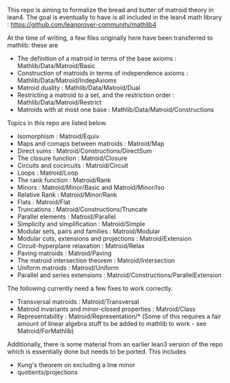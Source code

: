 This repo is aiming to formalize the bread and butter of matroid theory in lean4.
The goal is eventually to have is all included in the lean4 math library : 
https://github.com/leanprover-community/mathlib4


At the time of writing, a few files originally here have been transferred to 
mathlib: these are

* The definition of a matroid in terms of the base axioms : Mathlib/Data/Matroid/Basic
* Construction of matroids in terms of independence axioms : Mathlib/Data/Matroid/IndepAxioms
* Matroid duality : Mathlib/Data/Matroid/Dual
* Restricting a matroid to a set, and the restriction order : Mathlib/Data/Matroid/Restrict
* Matroids with at most one base : Mathlib/Data/Matroid/Constructions

Topics in this repo are listed below. 

* Isomorphism : Matroid/Equiv
* Maps and comaps between matroids : Matroid/Map
* Direct sums : Matroid/Constructions/DirectSum
* The closure function : Matroid/Closure
* Circuits and cocircuits : Matroid/Circuit
* Loops : Matroid/Loop
* The rank function : Matroid/Rank
* Minors : Matroid/Minor/Basic and Matroid/Minor/Iso
* Relative Rank : Matroid/Minor/Rank
* Flats : Matroid/Flat
* Truncations : Matroid/Constructions/Truncate
* Parallel elements : Matroid/Parallel
* Simplicity and simplification : Matroid/Simple
* Modular sets, pairs and families : Matroid/Modular
* Modular cuts, extensions and projections : Matroid/Extension
* Circuit-hyperplane relaxation : Matroid/Relax
* Paving matroids : Matroid/Paving
* The matroid intersection theorem : Matroid/Intersection
* Uniform matroids : Matroid/Uniform
* Parallel and series extensions : Matroid/Constructions/ParallelExtension

The following currently need a few fixes to work correctly. 
* Transversal matroids : Matroid/Transversal
* Matroid invariants and minor-closed properties : Matroid/Class
* Representability : Matroid/Representation/* 
  (Some of this requires a fair amount of linear algebra stuff to be added to mathlib to work - see Matroid/ForMathlib)

  


Additionally, there is some material from an earlier lean3 version of the repo 
which is essentially done but needs to be ported. This includes

- Kung's theorem on excluding a line minor
- quotients/projections

